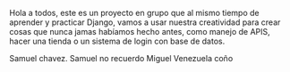 Hola a todos, este es un proyecto en grupo que al mismo tiempo de aprender y practicar Django, vamos a usar nuestra creatividad para crear cosas que nunca jamas habíamos hecho antes, como manejo de APIS, hacer una 
tienda o un sistema de login con base de datos. 





Samuel chavez.
Samuel no recuerdo
Miguel Venezuela coño
